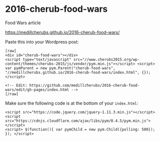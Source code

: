 # 2016-cherub-food-wars
Food Wars article

https://medillcherubs.github.io/2016-cherub-food-wars/

Paste this into your Wordpress post:

```
[raw]
<div id="cherub-food-wars"></div>
<script type="text/javascript" src="//www.cherubs2015.org/wp-content/themes/cherubs-2015/js/vendor/pym.min.js"></script> <script> var pymParent = new pym.Parent("cherub-food-wars", "//medillcherubs.github.io/2016-cherub-food-wars/index.html", {}); </script>

<!-- Edit: https://github.com/medillcherubs/2016-cherub-food-wars/edit/gh-pages/index.html -->
[/raw]
```

Make sure the following code is at the bottom of your `index.html`:

```
<script src="https://code.jquery.com/jquery-1.11.3.min.js"></script>
<script src="https://cdnjs.cloudflare.com/ajax/libs/pym/0.4.5/pym.min.js"></script>
<script> $(function(){ var pymChild = new pym.Child({polling: 500}); }); </script> 
```
